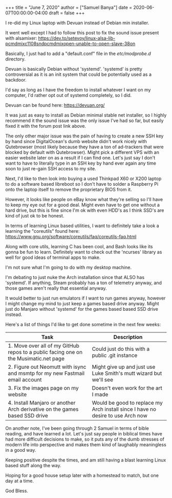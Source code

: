 +++
title = "June 7, 2020"
author = ["Samuel Banya"]
date = 2020-06-07T00:00:00-04:00
draft = false
+++

I re-did my Linux laptop with Devuan instead of Debian min installer.

It went well except I had to follow this post to fix the sound issue
present with alsamixer:
<https://dev.to/setevoy/linux-alsa-lib-pcmdmixc1108sndpcmdmixopen-unable-to-open-slave-38on>

Basically, I just had to add a "default.conf" file in the _etc/modprobe.d_ directory.

Devuan is basically Debian without 'systemd'. 'systemd' is pretty
controversial as it is an init system that could be potentially used
as a backdoor.

I'd say as long as I have the freedom to install whatever I want on my
computer, I'd rather opt out of systemd completely, so I did.

Devuan can be found here:
<https://devuan.org/>

It was just as easy to install as Debian minimal stable net installer,
so I highly recommend it the sound issue was the only issue I've had so
far, but easily fixed it with the forum post link above.

The only other major issue was the pain of having to create a new SSH
key by hand since DigitalOcean's dumb website didn't work nicely with
Qutebrowser (most likely because they have a ton of ad-trackers that
were blocked by default with Qutebrowser). Might pick a different
VPS with an easier website later on as a result if I can find one.
Let's just say I don't want to have to literally type in an SSH key
by hand ever again any time soon to just re-gain SSH access to my
site.

Next, I'd like to then look into buying a used Thinkpad X60 or X200
laptop to do a software based libreboot so I don't have to solder a
Raspberry Pi onto the laptop itself to remove the proprietary BIOS from
it.

However, it looks like people on eBay know what they're selling so
I'll have to keep my eye out for a good deal. Might even have to get
one without a hard drive, but this is fine since I'm ok with even
HDD's as I think SSD's are kind of just ok to be honest.

In terms of learning Linux based utilities, I want to definitely
take a look a learning the "coreutils" found here:
<https://www.gnu.org/software/coreutils/faq/coreutils-faq.html>

Along with core utils, learning C has been cool, and Bash looks
like its gonna be fun to learn. Definitely want to check out
the 'ncurses' library as well for good ideas of terminal apps
to make.

I'm not sure what I'm going to do with my desktop machine.

I'm debating to just nuke the Arch installation since that ALSO
has 'systemd'. If anything, Steam probably has a ton of telemetry
anyway, and those games aren't really that essential anyway.

It would better to just run emulators if I want to run games anyway,
however I might change my mind to just keep a games based drive
anyway. Might just do Manjaro without 'systemd' for the games based
based SSD drive instead.

Here's a list of things I'd like to get done sometime in the next
few weeks:

| Task                                                                                 | Description                                                                     |
|--------------------------------------------------------------------------------------|---------------------------------------------------------------------------------|
| 1. Move over all of my GitHub repos to a public facing one on the Musimatic.net page | Could just do this with a public .git instance                                  |
| 2. Figure out Neomutt with isync and msmtp for my new Fastmail email account         | Might give up and just use Luke Smith's mutt wizard but we'll see               |
| 3. Fix the images page on my website                                                 | Doesn't even work for the art I made                                            |
| 4. Install Manjaro or another Arch derivative on the games based SSD drive           | Would be good to replace my Arch install since I have no desire to use Arch now |

On another note, I've been going through 2 Samuel in terms of bible
reading, and have learned a lot. Let's just say people in biblical
times have had more difficult decisions to make, so it puts any
of the dumb stresses of modern life into perspective and makes them
kind of laughably meaningless in a good way.

Keeping positive despite the times, and am still having a blast
learning Linux based stuff along the way.

Hoping for a good house setup later with a homestead to match, but
one day at a time.

God Bless.
